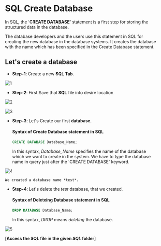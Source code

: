 # SQL Create Database

In SQL, the '**CREATE DATABASE**' statement is a first step for storing the structured data in the database.

The database developers and the users use this statement in SQL for creating the new database in the database systems. It creates the database with the name which has been specified in the Create Database statement.

## Let's create a database

* **Step-1**: Create a new **SQL Tab**.

![1](https://github.com/user-attachments/assets/d6830a96-97ce-4451-913f-3f2d9509a738)

* **Step-2**: First Save that **SQL** file into desire location.

![2](https://github.com/user-attachments/assets/39e54e26-6298-41ae-95e9-c0727f6e9ddf)

![3](https://github.com/user-attachments/assets/bfc45411-ee58-479d-931b-7cc29843a5c5)

* **Step-3**: Let's Create our first **database**.

    #### Syntax of Create Database statement in SQL

    ```SQL
    CREATE DATABASE Database_Name;  
    ```
    In this syntax, *Database_Name* specifies the name of the database which we want to create in the system. We have to type the database name in query just after the 'CREATE DATABASE' keyword.

![4](https://github.com/user-attachments/assets/87cb0df2-9163-4a09-8cd3-150f09472700)

    We created a database name *test*.

* **Step-4**: Let's delete the *test* database, that we created.

     #### Syntax of Deleteing Database statement in SQL

    ```SQL
    DROP DATABASE Database_Name;  
    ```

    In this syntax, *DROP* means *deleting* the database.

![5](https://github.com/user-attachments/assets/f56dfcb4-ec08-4818-925c-4c19712dd6d0)

[**Access the SQL file in the given *SQL* folder**]
